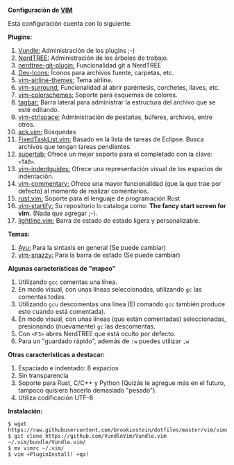 **Configuración de [VIM](https://www.vim.org/)**

Esta configuración cuenta con lo siguiente:

**Plugins:**

1. [Vundle:](https://github.com/VundleVim/Vundle.vim) Administración de los plugins ;-)
2. [NerdTREE:](https://github.com/preservim/nerdtree) Administración de los árboles de trabajo.
3. [nerdtree-git-plugin:](https://github.com/Xuyuanp/nerdtree-git-plugin) Funcionalidad git a NerdTREE
4. [Dev-Icons:](https://github.com/ryanoasis/vim-devicons) Íconos para archivos fuente, carpetas, etc.
5. [vim-airline-themes:](https://github.com/vim-airline/vim-airline-themes) Tema airline.
6. [vim-surround:](https://github.com/tpope/vim-surround) Funcionalidad al abrir paréntesis, corchetes, llaves, etc.
7. [vim-colorschemes:](https://github.com/flazz/vim-colorschemes) Soporte para esquemas de colores.
8. [tagbar:](https://github.com/majutsushi/tagbar) Barra lateral para administrar la estructura del archivo 
que se esté editando.
9. [vim-ctrlspace:](https://github.com/vim-ctrlspace/vim-ctrlspace) Administración de pestañas, búferes, archivos, entre otros.
10. [ack.vim:](https://github.com/mileszs/ack.vim) Búsquedas
11. [FixedTaskList.vim:](https://github.com/fisadev/FixedTaskList.vim) Basado en la lista de tareas de Eclipse. 
Busca archivos que tengan tareas pendientes.
12. [supertab:](https://github.com/ervandew/supertab) Ofrece un mejor soporte para el completado con la clave: ```<TAB>```.
13. [vim-indentguides:](https://github.com/thaerkh/vim-indentguides) Ofrece una representación visual de los 
espacios de indentación.
14. [vim-commentary:](https://github.com/tpope/vim-commentary) Ofrece una mayor funcionalidad 
(que la que trae por defecto) al momento de realizar comentarios.
15. [rust.vim:](https://github.com/rust-lang/rust.vim) Soporte para el lenguaje de programación Rust
16. [vim-startify:](https://github.com/mhinz/vim-startify) Su repositorio lo cataloga como: 
**The fancy start screen for vim.** (Nada que agregar ;-).
17. [lightline.vim:](https://github.com/itchyny/lightline.vim) Barra de estado de estado ligera y personalizable.

**Temas:**

1. [Ayu:](https://github.com/ayu-theme/ayu-vim) Para la sintaxis en general (Se puede cambiar)
2. [vim-snazzy:](https://github.com/connorholyday/vim-snazzy) Para la barra de estado (Se puede cambiar)

**Algunas características de "mapeo"**

1. Utilizando ```gcc``` comentas una línea.
2. En modo visual, con unas líneas seleccionadas, utilizando ```gc``` las comentas todas.
3. Utilizando ```gcu``` descomentas una línea (El comando ```gcc``` también produce esto cuando está comentada).
4. En modo visual, con unas líneas (que están comentadas) seleccionadas, presionando (nuevamente) ```gc``` las descomentas.
5. Con ```<F3>``` abres NerdTREE que está oculto por defecto.
6. Para un "guardado rápido", además de ```:w``` puedes utilizar ```,w```

**Otras características a destacar:**

1. Espaciado e indentado: 8 espacios
2. Sin transparencia
3. Soporte para Rust, C/C++ y Python (Quizás le agregue más en el futuro, tampoco quisiera hacerlo demasiado "pesado").
4. Utiliza codificación UTF-8

**Instalación:**

```
$ wget https://raw.githubusercontent.com/brookiestein/dotfiles/master/vim/vimrc
$ git clone https://github.com/VundleVim/Vundle.vim ~/.vim/bundle/Vundle.vim/
$ mv vimrc ~/.vim/
$ vim +PluginInstall! +qa!
```
